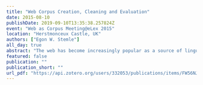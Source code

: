 ```yaml
---
title: "Web Corpus Creation, Cleaning and Evaluation"
date: 2015-08-10
publishDate: 2019-09-10T13:35:38.257824Z
event: "Web as Corpus Meeting@eLex 2015"
location: "Herstmonceux Castle, UK"
authors: ["Egon W. Stemle"]
all_day: true
abstract: "The web has become increasingly popular as a source of linguistic data, not only within the NLP community, but also with lexicographers and linguists. Accordingly, web corpora continue to gain importance, given their size and diversity in terms of genres/text types. However, a number of issues in web corpus construction still need much research, ranging from questions of corpus design to more-technical aspects of efficient construction of large corpora. Similarly, the systematic evaluation of web corpora, for example in the form of task-based comparisons to traditional corpora, has only lately shifted into focus. This year we are excited to meet at mboxElectronic lexicography in the 21st century: linking lexical data in the digital age (eLex 2015). Our meeting provides a forum for those with common interest in innovative developments in the field of lexicography and (very large) web-based corpora. We will set the stage with a talk ranging from web corpus construction to the evaluation of web corpora."
featured: false
publication: ""
publication_short: ""
url_pdf: "https://api.zotero.org/users/332053/publications/items/FW56NJIA/file/view"
---
```


